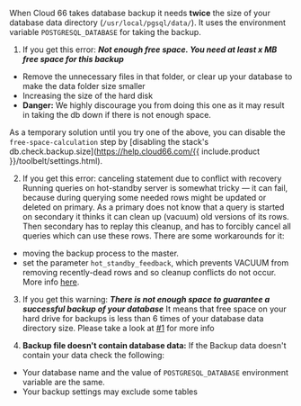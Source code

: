 

When Cloud 66 takes database backup it needs **twice** the size of your database data directory (`/usr/local/pgsql/data/`). It uses the environment variable `POSTGRESQL_DATABASE` for taking the backup.

1. <a name="1"></a>If you get this error: ***Not enough free space. You need at least x MB free space for this backup***
  - Remove the unnecessary files in that folder, or clear up your database to make the data folder size smaller
  - Increasing the size of the hard disk
  - **Danger:** We highly discourage you from doing this one as it may result in taking the db down if there is not enough space. 
  
  As a temporary solution until you try one of the above, you can disable the `free-space-calculation` step by [disabling the stack's db.check.backup.size](https://help.cloud66.com/{{ include.product }}/toolbelt/settings.html).

2. If you get this error: canceling statement due to conflict with recovery 
  Running queries on hot-standby server is somewhat tricky — it can fail, because during querying some needed rows might be updated or deleted on primary. As a primary does not know that a query is started on secondary it thinks it can clean up (vacuum) old versions of its rows. Then secondary has to replay this cleanup, and has to forcibly cancel all queries which can use these rows. There are some workarounds for it:
  - moving the backup process to the master.
  - set the parameter `hot_standby_feedback`, which prevents VACUUM from removing recently-dead rows and so cleanup conflicts do not occur. More info [here](https://www.postgresql.org/docs/current/static/hot-standby.html#HOT-STANDBY-CONFLICT).
3. If you get this warning: ***There is not enough space to guarantee a successful backup of your database***
  It means that free space on your hard drive for backups is less than 6 times of your database data directory size.
  Please take a look at [#1](#1) for more info

4. **Backup file doesn't contain database data:**
  If the Backup data doesn't contain your data check the following:

  - Your database name and the value of `POSTGRESQL_DATABASE` environment variable are the same.
  - Your backup settings may exclude some tables
